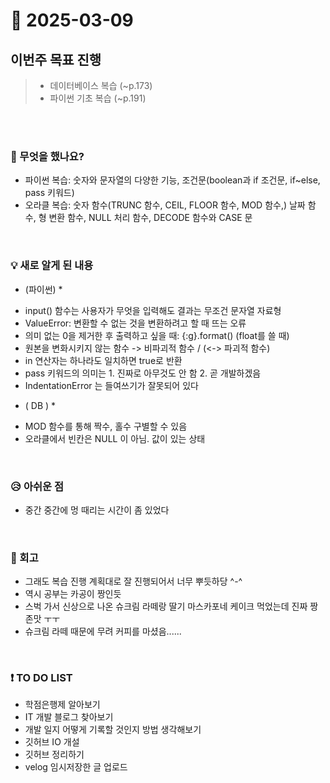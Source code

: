 # 📅 2025-03-09

## 이번주 목표 진행
>- 데이터베이스 복습 (~p.173)
>- 파이썬 기초 복습 (~p.191)

<br><br>

### 👀 무엇을 했나요?
- 파이썬 복습: 숫자와 문자열의 다양한 기능, 조건문(boolean과 if 조건문, if~else, pass 키워드)
- 오라클 복습: 숫자 함수(TRUNC 함수, CEIL, FLOOR 함수, MOD 함수,) 날짜 함수, 형 변환 함수, NULL 처리 함수, DECODE 함수와 CASE 문

<br>

### 💡 새로 알게 된 내용
* (파이썬) *
- input() 함수는 사용자가 무엇을 입력해도 결과는 무조건 문자열 자료형
- ValueError: 변환할 수 없는 것을 변환하려고 할 때 뜨는 오류
- 의미 없는 0을 제거한 후 출력하고 싶을 때: {:g}.format() (float를 쓸 때)
- 원본을 변화시키지 않는 함수 -> 비파괴적 함수 / (<-> 파괴적 함수)
- in 연산자는 하나라도 일치하면 true로 반환
- pass 키워드의 의미는 1. 진짜로 아무것도 안 함 2. 곧 개발하겠음
- IndentationError 는 들여쓰기가 잘못되어 있다
* ( DB ) *
- MOD 함수를 통해 짝수, 홀수 구별할 수 있음
- 오라클에서 빈칸은 NULL 이 아님. 값이 있는 상태
<br>

### 😥 아쉬운 점
- 중간 중간에 멍 때리는 시간이 좀 있었다

<br>

### 💬 회고
- 그래도 복습 진행 계획대로 잘 진행되어서 너무 뿌듯하당 ^-^
- 역시 공부는 카공이 짱인듯
- 스벅 가서 신상으로 나온 슈크림 라떼랑 딸기 마스카포네 케이크 먹었는데 진짜 짱 존맛 ㅜㅜ
- 슈크림 라떼 때문에 무려 커피를 마셨음......

<br>

### ❗ TO DO LIST
- 학점은행제 알아보기
- IT 개발 블로그 찾아보기
- 개발 일지 어떻게 기록할 것인지 방법 생각해보기
- 깃허브 IO 개설
- 깃허브 정리하기
- velog 임시저장한 글 업로드
